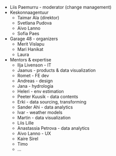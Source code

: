 

- Liis Paemurru - moderator (change management)
- Keskonnaagentuur
	- Taimar Ala (direktor)
	- Svetlana Pudova
	- Aivo Lanno
	- Sofia Paes
- Garage 48 - organizers
	- Merit Vislapu
	- Mari Hanikat
	- Laura
- Mentors & expertise
	- Ilja Livenson - IT
	- Jaanus - products & data visualization
	- Romet - FE dev
	- Andreas - design
	- Jana - hydrologia
	- Heleri - env estimation
	- Peeter Kuusik - data contents
	- Erki - data sourcing, transforming
	- Sander Ahi - data analytics
	- Ivar - weather models
	- Martin - data visualization
	- Liis Lille
	- Anastassia Petrova - data analytics
	- Aivo Lanno - UX
	- Kaire Sirel
	- Timo 
	- ...